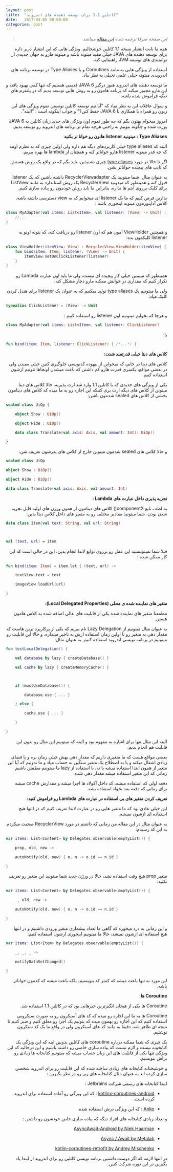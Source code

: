 ```yaml
---
layout: post
title:  "کاتلین 1.1 برای توسعه دهنده های اندروید"
date:   2017-04-05 00:00:00
categories: post
---
```


<div dir="rtl" markdown="1">

>  _این صفحه صرفا ترجمه شده [این مقاله](https://blog.jetbrains.com/kotlin/2017/04/kotlin-1-1-is-also-for-android-developers/) میباشد_ 

همه ما بابت انتشار نسخه 1.1 کاتلین خوشحالیم. ویژگی هایی که این انتشار دربر داره برای توسعه دهنده های JAVA خیلی مفید میتونه باشه و میتونه مارو به جهان جدیدی از توانمندی های توسعه JVM راهنمایی کنه.

استفاده از ویژگی هایی به مانند Coroutines و یا  Type Aliases در توسعه برنامه های اندرویدی میتونه خیلی علمی تخیلی به نظر بیاد.

ما توسعه دهنده های اندروید هنوز درگیر JAVA 6 قدیمی هستیم که تنها کمی بهبود یافته و این مارو مجبور میکنه که برنامه هامون رو به روش هایی توسعه بدیم که در پلتفرم های دیگه فراموش شده باشه.

و سوال عاقلانه این به نظر میاد که "آیا تیم توسعه کاتلین تونستن تموم ویژگی های این زبون رو همراه با همکاری با JAVA 6 حفظ کنن؟" و جواب اینگونه است : "البته".

امروز میخوام بهتون بگم که چه طور تموم اون ویژگی های جدید زبان کاتلین به JAVA 6 پورت شده و چگونه بتونیم به راحتی هرچه تمام تر برنامه های اندروید رو توسعه بدیم.



**Type Aliases : میتونید listener هاتون رو خوانا تر بکنید**

البته که type aliases خیلی کاربردهای دیگه هم داره ولی اولین چیزی که به نظرم اومد که چه قدر میتونه listener هارو خواناتر کنه و همچنان از lambda ها بهره ببریم.

اگر تا حالا در مورد [type aliases](https://github.com/Kotlin/KEEP/issues/4) چیزی نشنیدین، باید بگم که در واقع یک روش هستش که تایپ های پیچیده خواناتر بشن.

به عنوان مثال، شما میتونید یک RecyclerViewadapter داشته باشین که یک listener قبول کنه و همینطور که میدونید RecyclerView یک روش استاندارد به مانند ListView برای کلیک برروی آیتم ها نداره، بنابراین ما باید روش خودمون رو پیاده سازی کنیم.

بذارین فرض کنیم که ما یک listener ای میخوایم که به view دسترسی داشته باشه. کلاس آداپتورمون میتونه اینجوری باشه :
</div>


```kotlin
class MyAdapter(val items: List<Item>, val listener: (View) -> Unit) : RecyclerView.Adapter<MyAdapter.ViewHolder>() {
    //...
}
```


<div dir="rtl" markdown="1">

و همچنین ViewHolder امون هم که اون listener رو دریافت کنه، که بتونه اونو به listener کلیکمون بده:

</div>


```kotlin
class ViewHolder(itemView: View) : RecyclerView.ViewHolder(itemView) {
    fun bind(item: Item, listener: (View) -> Unit) {
        itemView.setOnClickListener(listener)
    }
}
```

<div dir="rtl" markdown="1">

همینطور که میبینین خیلی کار پیچیده ای نیست، ولی ما باید اون عبارت Lambda رو تکرار کنیم که مقداری در خوانش ممکنه مارو دچار مشکل کنه.

ولی ما میتونیم یک type aliases تولید میکنیم که به عنوان یک listener برای هندل کردن کلیک میاد:

</div>

```kotlin
typealias ClickListener = (View) -> Unit
```

<div dir="rtl" markdown="1">

و هرجا که بخوایم میتونیم اون listener رو استفاده کنیم :

</div>

```kotlin
class MyAdapter(val items: List<Item>, val listener: ClickListener)
```
<div dir="rtl" markdown="1">

یا:

</div>

```kotlin
fun bind(item: Item, listener: ClickListener) { /*...*/ }
```

<div dir="rtl" markdown="1">

**کلاس های دیتا خیلی قدرتمند شدن:**

کلاس های دیتا در جایی که میخواین از بیهوده کدنویسی جلوگیری کنین خیلی مفیدن ولی در بعضی مواقع، یکسری قدرت هارو کم داشتن که باعث میشدن اونجاها نتونیم ازشون استفاده کنیم.

یکی از ویژگی های جدیدی که با کاتلین 1.1 وارد شد ارث پذیریه. حالا کلاس های دیتا میتونن از کلاس های دیگه ارث بری کننکه این اجازه رو به ما میده که کلاس های دیتامون بخشی از کلاس های sealed شدمون باشن:

</div>

```kotlin
sealed class UiOp {

    object Show : UiOp()

    object Hide : UiOp()

    data class Translate(val axis: Axis, val amount: Int): UiOp()

}
```
<div dir="rtl" markdown="1">

و حالا کلاس های sealed شدمون میتونن خارج از کلاس های پدرشون تعریف شن:

</div>


```kotlin
sealed class UiOp

object Show : UiOp()

object Hide : UiOp()

data class Translate(val axis: Axis, val amount: Int)
```


<div dir="rtl" markdown="1">

**تجزیه پذیری داخل عبارت های Lambda :**



به لطف تابع componentX() کلاس های دیتامون از همون ورژن های اولیه قابل تجزیه شدن بودن، شما میتونید مقادیر مختلف رو به متغیر های داخل کلاس دیتا بدین:

</div>

```kotlin
data class Item(val text: String, val url: String)



val (text, url) = item
```
<div dir="rtl" markdown="1">

قبلا شما نمیتونستید این عمل رو برروی توابع لاندا انجام بدین، این در حالی است که این کار ممکن شده :

</div>

```kotlin
fun bind(item: Item) = item.let { (text, url) ->

    textView.text = text

    imageView.loadUrl(url)

}
```

<div dir="rtl" markdown="1">

**متغیر های نماینده شده ی محلی (Local Delegated Properties):**

مطمعنا متغیر های نماینده شده یکی از قابلیت های عالی اضافه شده به کلاس هامون هستن.

به عنوان مثال میتونیم از Lazy Delegation نام ببریم که یکی از پرکاربرد ترین هاست  که مقدار دهی به متغیر رو تا اولین زمان استفاده ازش به تاخیر میندازه. و حالا این قابلیت رو میتونیم در برنامه نویسی اندروید استفاده کنیم. به عنوان مثال:

</div>


```kotlin
fun testLocalDelegation() {

    val database by lazy { createDatabase() }

    val cache by lazy { createMemoryCache() }



    if (mustUseDatabase()) {

        database.use { ... }

    } else {

        cache.use { ... }

    }

}
```

<div dir="rtl" markdown="1">

البته این مثال تنها برای اشاره به مفهوم بود و البته که میتونیم این مثال رو بدون این قابلیت هم انجام بدیم.

بعضی مواقع هست که ما متغیری داریم که مقدار دهی بهش خیلی زمان بره و یا فضای زیادی اشغال میکنه و یا به اصطلاح یک متغیر سنگین به حساب میاد و ما ندونیم که آیا این متغیر از همون ابتدا استفاده میشه یا نه، با استفاده از lazy ما میتونیم مطمئن باشیم زمانی که این متغیر استفاده میشه مقدار دهی شده.

دفعه اولی که استفاده میشه، کد داخل آکولاد ها اجرا میشه و مقدارش cache میشه برای زمانی که دفعه بعد بخواد استفاده بشه.

**تعریف کردن متغیر های بی استفاده در عبارت های Lambda رو فراموش کنید:**

این خیلی عادی بود که ما متغیر هایی رو در عبارت لاندا تعریف کنیم که در انتها هیچ استفاده ای ازشون نمیشه.

به عنوان مثال در این مقاله من زمانی که داشتم در مورد RecyclerView صحبت میکردم به این کد رسیدم:

</div>

```kotlin
var items: List<Content> by Delegates.observable(emptyList()) {

    prop, old, new ->

    autoNotify(old, new) { o, n -> o.id == n.id }

}
```
<div dir="rtl" markdown="1">

متغیر prop هیچ وقت استفاده نشد، حالا در ورژن جدید شما میتونید این متغیر رو تعریف نکنید:

</div>


```kotlin
var items: List<Content> by Delegates.observable(emptyList()) {

    _, old, new ->

    autoNotify(old, new) { o, n -> o.id == n.id }

}
```
<div dir="rtl" markdown="1">

و این زمانی به درد میخوره که گاهی ما تعداد بیشماری متغیر ورودی داشتیم و در انتها هیچ استفاده ای ازشون نمیشد، حالا ما میتونیم اینجوری ارشون استفاده کنیم:

</div>

```kotlin
var items: List<Item> by Delegates.observable(emptyList()) {

    _, _, _ ->

    notifyDataSetChanged()

}
```
<div dir="rtl" markdown="1">

این مورد نه تنها باعث میشه که کمتر کد بنویسیم، بلکه باعث میشه که کدمون خواناتر باشه.



**Coroutine ها:**

Coroutine ها یکی از هیجان انگیزترین خبرهایی بود که در کاتلین 1.1 استفاده شد.

Coroutine ها به ما این اجازه رو میده که کد های آسنکرون رو به صورت سنکرونی استفاده کنیم که این اجازه رو بهمون میده که بتونیم یک اجرا رو معلق کنیم و صبر کنیم تا نتیجه ای ظاهر شه، دقیقا به مانند کد های آسنکرون ولی در واقع ما یک کد سنکرون نوشتیم.

یک چیزی که شما ممکنه درباره coroutine های کاتلین بدونین اینه که این ویژگی یک کتابخونه نیست و لازم نیست که پیاده سازی خاصی رو داشته باشیم و این درحالیه که این ویژگی تنها یکی از قابلیت های این زبان حساب میشه که میتونیم کتابخانه ها زیادی رو براش بنویسیم.

و خوشبختانه کتابخانه های زیادی ساخته شده که این قابلیت رو برای اندروید شخصی سازی کرده اند به عنوان مثال کتابخانه های زیر رو در نظر بگیرین :

ابتدا کتابخانه های رسمی شرکت Jetbrains :

* [kotlinx-coroutines-android](https://github.com/Kotlin/kotlinx.coroutines/tree/master/ui/kotlinx-coroutines-android) : که این ویژگی رو آماده استفاده برای اندروید کرده است.

* [Anko](https://github.com/Kotlin/anko) : که این ویژگی درش استفاده شده.

و تعداد زیادی کتابخانه های افراد دیگه که پیاده سازی خاص خودشون رو داشتن :

* [AsyncAwait-Android by Niek Haarman](https://github.com/nhaarman/AsyncAwait-Android)

- [Async / Await by Metalab](https://github.com/metalabdesign/AsyncAwait)

* [kotlin-coroutines-retrofit by Andrey Mischenko](https://github.com/gildor/kotlin-coroutines-retrofit)

 

در انتها لازمه که اگر دوست داشتین برنامه نویسی کاتلین رو برای اندروید از ابتدا یاد بگیرین در این دوره شرکت کنین.

</div>
